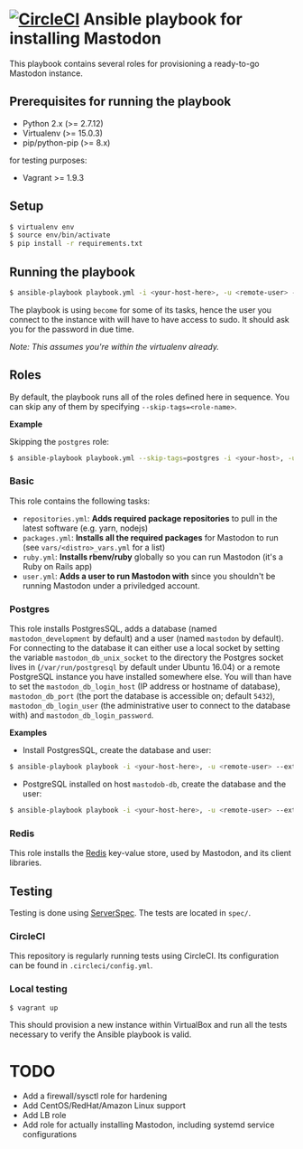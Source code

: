 # [![CircleCI](https://circleci.com/gh/tootsuite/mastodon-ansible.svg?style=svg)](https://circleci.com/gh/tootsuite/mastodon-ansible) Ansible playbook for installing Mastodon

This playbook contains several roles for provisioning a ready-to-go Mastodon instance.

## Prerequisites for running the playbook

- Python 2.x (>= 2.7.12)
- Virtualenv (>= 15.0.3)
- pip/python-pip (>= 8.x)

for testing purposes:

- Vagrant >= 1.9.3

## Setup

```sh
$ virtualenv env
$ source env/bin/activate
$ pip install -r requirements.txt
```
## Running the playbook

```sh
$ ansible-playbook playbook.yml -i <your-host-here>, -u <remote-user> --extra-vars="<extra-variables>"
```

The playbook is using `become` for some of its tasks, hence the user you connect to the instance with will have to have access to sudo. It should ask you for the password in due time.

_Note: This assumes you're within the virtualenv already._

## Roles

By default, the playbook runs all of the roles defined here in sequence. You can skip any of them by specifying `--skip-tags=<role-name>`.

**Example**

Skipping the `postgres` role:

```sh
$ ansible-playbook playbook.yml --skip-tags=postgres -i <your-host>, -u <your-user>
```

### Basic

This role contains the following tasks:

- `repositories.yml`: **Adds required package repositories** to pull in the latest software (e.g. yarn, nodejs)
- `packages.yml`: **Installs all the required packages** for Mastodon to run (see `vars/<distro>_vars.yml` for a list)
- `ruby.yml`: **Installs rbenv/ruby** globally so you can run Mastodon (it's a Ruby on Rails app)
- `user.yml`: **Adds a user to run Mastodon with** since you shouldn't be running Mastodon under a priviledged account.

### Postgres

This role installs PostgresSQL, adds a database (named `mastodon_development` by default) and a user (named `mastodon` by default). For connecting to the database it can either use a local socket by setting the variable `mastodon_db_unix_socket` to the directory the Postgres socket lives in (`/var/run/postgresql` by default under Ubuntu 16.04) or a remote PostgreSQL instance you have installed somewhere else. You will than have to set the `mastodon_db_login_host` (IP address or hostname of database), `mastodon_db_port` (the port the database is accessible on; default `5432`), `mastodon_db_login_user` (the administrative user to connect to the database with) and `mastodon_db_login_password`.

**Examples**

- Install PostgresSQL, create the database and user:

```sh
$ ansible-playbook playbook -i <your-host-here>, -u <remote-user> --extra-vars="mastodon_db_password=your-password mastodon_db_login_unix_socket='/var/run/postgresql'"
```
- PostgreSQL installed on host `mastodob-db`, create the database and the user:

```sh
$ ansible-playbook playbook -i <your-host-here>, -u <remote-user> --extra-vars="mastodon_db_password=your-password mastodon_db_login_host=mastodon-db mastodon_db_port=5432 mastodon_db_login_user=your-admin-db-user mastodon_db_login_password=your-password"
```

### Redis

This role installs the [Redis](https://redis.io) key-value store, used by Mastodon, and its client libraries.

## Testing

Testing is done using [ServerSpec](https://www.serverspec.org). The tests are located in `spec/`.

### CircleCI

This repository is regularly running tests using CircleCI. Its configuration can be found in `.circleci/config.yml`.

### Local testing

```sh
$ vagrant up
```

This should provision a new instance within VirtualBox and run all the tests necessary to verify the Ansible playbook is valid.

# TODO

- Add a firewall/sysctl role for hardening
- Add CentOS/RedHat/Amazon Linux support
- Add LB role
- Add role for actually installing Mastodon, including systemd service configurations
